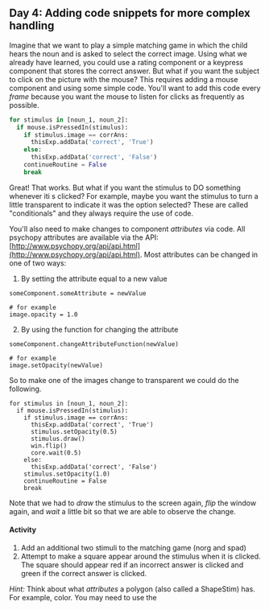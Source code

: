 ## Day 4: Adding code snippets for more complex handling

Imagine that we want to play a simple matching game in which the child hears the noun and is asked to select the correct image. Using what we already have learned, you could use a rating component or a keypress component that stores the correct answer. But what if you want the subject to click on the picture with the mouse?  This requires adding a mouse component and using some simple code.  You'll want to add this code every *frame* because you want the mouse to listen for clicks as frequently as possible.

```python
for stimulus in [noun_1, noun_2]:
  if mouse.isPressedIn(stimulus):
    if stimulus.image == corrAns:
      thisExp.addData('correct', 'True')
    else: 
      thisExp.addData('correct', 'False')
    continueRoutine = False
    break
```

Great! That works. But what if you want the stimulus to DO something whenever iti s clicked?  For example, maybe you want the stimulus to turn a little transparent to indicate it was the option selected?  These are called "conditionals" and they always require the use of code.

You'll also need to make changes to component *attributes* via code.  All psychopy attributes are available via the API: [http://www.psychopy.org/api/api.html](http://www.psychopy.org/api/api.html).  Most attributes can be changed in one of two ways:

1. By setting the attribute equal to a new value

```
someComponent.someAttribute = newValue

# for example
image.opacity = 1.0
```

2. By using the function for changing the attribute

```
someComponent.changeAttributeFunction(newValue)

# for example
image.setOpacity(newValue)
```

So to make one of the images change to transparent we could do the following.

```
for stimulus in [noun_1, noun_2]:
  if mouse.isPressedIn(stimulus):
    if stimulus.image == corrAns:
      thisExp.addData('correct', 'True')
      stimulus.setOpacity(0.5)
      stimulus.draw()
      win.flip()
      core.wait(0.5)
    else:
      thisExp.addData('correct', 'False')
    stimulus.setOpacity(1.0)
    continueRoutine = False
    break
```

Note that we had to *draw* the stimulus to the screen again, *flip* the window again, and *wait* a little bit so that we are able to observe the change.

#### Activity

1. Add an additional two stimuli to the matching game (norg and spad)
2. Attempt to make a square appear around the stimulus when it is clicked.  The square should appear red if an incorrect answer is clicked and green if the correct answer is clicked.

*Hint:* Think about what *attributes* a polygon (also called a ShapeStim) has.  For example, color.  You may need to use the 
